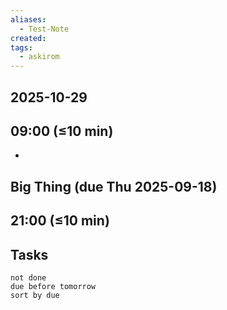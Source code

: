 ```yaml
---
aliases:
  - Test-Note
created:
tags:
  - askirom
---
```

## 2025-10-29
## 09:00 (≤10 min)
- 

## Big Thing (due Thu 2025-09-18)



## 21:00 (≤10 min)



## Tasks
```tasks
not done
due before tomorrow
sort by due
```

